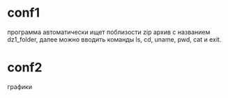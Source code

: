 # conf1
программа автоматически ищет поблизости zip архив с названием dz1_folder, далее можно вводить команды ls, cd, uname, pwd, cat и exit.
# conf2
графики
